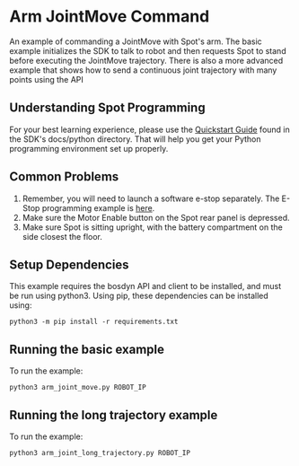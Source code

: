 <!--
Copyright (c) 2023 Boston Dynamics, Inc.  All rights reserved.

Downloading, reproducing, distributing or otherwise using the SDK Software
is subject to the terms and conditions of the Boston Dynamics Software
Development Kit License (20191101-BDSDK-SL).
-->

# Arm JointMove Command

An example of commanding a JointMove with Spot's arm. The basic example initializes the SDK to talk to robot and
then requests Spot to stand before executing the JointMove trajectory. There is also a more advanced example that
shows how to send a continuous joint trajectory with many points using the API

## Understanding Spot Programming

For your best learning experience, please use the [Quickstart Guide](../../../docs/python/quickstart.md)
found in the SDK's docs/python directory. That will help you get your Python programming environment set up properly.

## Common Problems

1. Remember, you will need to launch a software e-stop separately. The E-Stop programming example is [here](../estop/README.md).
2. Make sure the Motor Enable button on the Spot rear panel is depressed.
3. Make sure Spot is sitting upright, with the battery compartment on the side closest the floor.

## Setup Dependencies

This example requires the bosdyn API and client to be installed, and must be run using python3. Using pip, these dependencies can be installed using:

```
python3 -m pip install -r requirements.txt
```

## Running the basic example

To run the example:

```
python3 arm_joint_move.py ROBOT_IP
```

## Running the long trajectory example

To run the example:

```
python3 arm_joint_long_trajectory.py ROBOT_IP
```
